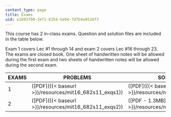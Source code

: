 ```yaml
---
content_type: page
title: Exams
uid: e2693f08-3ef1-6354-5e64-7d7b4a953df3
---
```


This course has 2 in-class exams. Question and solution files are included in the table below.

Exam 1 covers Lec #1 through 14 and exam 2 covers Lec #16 through 23. The exams are closed book. One sheet of handwritten notes will be allowed during the first exam and two sheets of handwritten notes will be allowed during the second exam.

| EXAMS | PROBLEMS | SOLUTIONS |
| --- | --- | --- |
| 1 | ([PDF]({{< baseurl >}}/resources/mit16_682s11_exqs1)) | ([PDF]({{< baseurl >}}/resources/mit16_682s11_exsl1)) |
| 2 | ([PDF]({{< baseurl >}}/resources/mit16_682s11_exqs2)) | ([PDF - 1.3MB]({{< baseurl >}}/resources/mit16_682s11_exsl2))